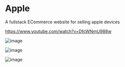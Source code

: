 # Apple 

A fullstack ECommerce website for selling apple devices

https://www.youtube.com/watch?v=DfcWNmU988w

![image](https://github.com/hannanshah2004/Apple/assets/141286404/7b9b396c-e880-46a6-a02b-1aa22a6dedd4)

![image](https://github.com/hannanshah2004/Apple/assets/141286404/88dadaa6-e566-4a82-9bd9-4d9c36186c85)

![image](https://github.com/hannanshah2004/Apple/assets/141286404/99cffcfd-8ce2-4b3c-8c65-93d1d3c72333)

